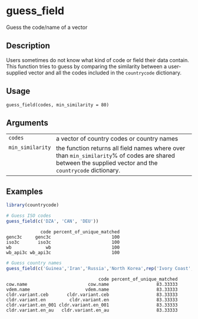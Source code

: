 
# guess_field

Guess the code/name of a vector

## Description

Users sometimes do not know what kind of code or field their data
contain. This function tries to guess by comparing the similarity
between a user-supplied vector and all the codes included in the
<code>countrycode</code> dictionary.

## Usage

<pre><code class='language-R'>guess_field(codes, min_similarity = 80)
</code></pre>

## Arguments

<table>
<tr>
<td style="white-space: nowrap; font-family: monospace; vertical-align: top">
<code id="guess_field_:_codes">codes</code>
</td>
<td>
a vector of country codes or country names
</td>
</tr>
<tr>
<td style="white-space: nowrap; font-family: monospace; vertical-align: top">
<code id="guess_field_:_min_similarity">min_similarity</code>
</td>
<td>
the function returns all field names where over than
<code>min_similarity</code>% of codes are shared between the supplied
vector and the <code>countrycode</code> dictionary.
</td>
</tr>
</table>

## Examples

``` r
library(countrycode)

# Guess ISO codes
guess_field(c('DZA', 'CAN', 'DEU'))
```

                 code percent_of_unique_matched
    genc3c     genc3c                       100
    iso3c       iso3c                       100
    wb             wb                       100
    wb_api3c wb_api3c                       100

``` r
# Guess country names
guess_field(c('Guinea','Iran','Russia','North Korea',rep('Ivory Coast',50),'Scotland'))
```

                                       code percent_of_unique_matched
    cow.name                       cow.name                  83.33333
    vdem.name                     vdem.name                  83.33333
    cldr.variant.ceb       cldr.variant.ceb                  83.33333
    cldr.variant.en         cldr.variant.en                  83.33333
    cldr.variant.en_001 cldr.variant.en_001                  83.33333
    cldr.variant.en_au   cldr.variant.en_au                  83.33333
